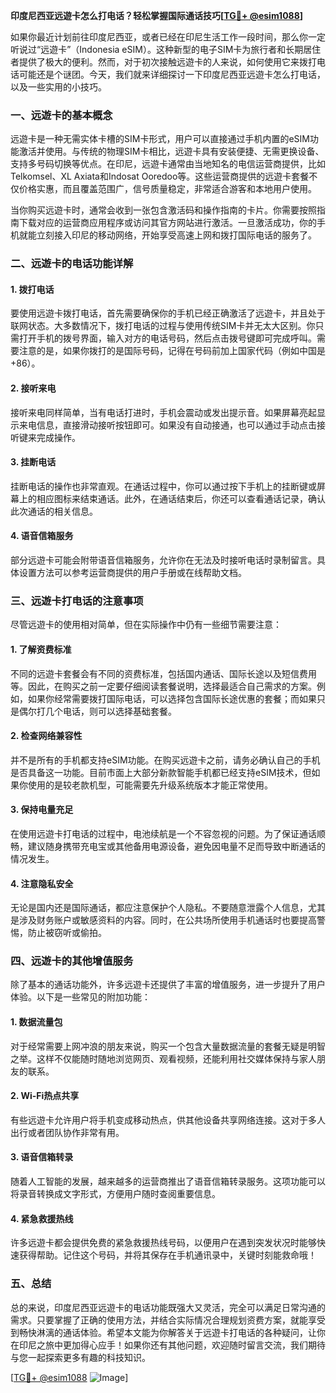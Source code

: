 **印度尼西亚远遊卡怎么打电话？轻松掌握国际通话技巧[[TG💪+ @esim1088](https://t.me/s/esim1088)]**

如果你最近计划前往印度尼西亚，或者已经在印尼生活工作一段时间，那么你一定听说过“远遊卡”（Indonesia eSIM）。这种新型的电子SIM卡为旅行者和长期居住者提供了极大的便利。然而，对于初次接触远遊卡的人来说，如何使用它来拨打电话可能还是个谜团。今天，我们就来详细探讨一下印度尼西亚远遊卡怎么打电话，以及一些实用的小技巧。

### 一、远遊卡的基本概念

远遊卡是一种无需实体卡槽的SIM卡形式，用户可以直接通过手机内置的eSIM功能激活并使用。与传统的物理SIM卡相比，远遊卡具有安装便捷、无需更换设备、支持多号码切换等优点。在印尼，远遊卡通常由当地知名的电信运营商提供，比如Telkomsel、XL Axiata和Indosat Ooredoo等。这些运营商提供的远遊卡套餐不仅价格实惠，而且覆盖范围广，信号质量稳定，非常适合游客和本地用户使用。

当你购买远遊卡时，通常会收到一张包含激活码和操作指南的卡片。你需要按照指南下载对应的运营商应用程序或访问其官方网站进行激活。一旦激活成功，你的手机就能立刻接入印尼的移动网络，开始享受高速上网和拨打国际电话的服务了。

### 二、远遊卡的电话功能详解

#### 1. **拨打电话**
要使用远遊卡拨打电话，首先需要确保你的手机已经正确激活了远遊卡，并且处于联网状态。大多数情况下，拨打电话的过程与使用传统SIM卡并无太大区别。你只需打开手机的拨号界面，输入对方的电话号码，然后点击拨号键即可完成呼叫。需要注意的是，如果你拨打的是国际号码，记得在号码前加上国家代码（例如中国是+86）。

#### 2. **接听来电**
接听来电同样简单，当有电话打进时，手机会震动或发出提示音。如果屏幕亮起显示来电信息，直接滑动接听按钮即可。如果没有自动接通，也可以通过手动点击接听键来完成操作。

#### 3. **挂断电话**
挂断电话的操作也非常直观。在通话过程中，你可以通过按下手机上的挂断键或屏幕上的相应图标来结束通话。此外，在通话结束后，你还可以查看通话记录，确认此次通话的相关信息。

#### 4. **语音信箱服务**
部分远遊卡可能会附带语音信箱服务，允许你在无法及时接听电话时录制留言。具体设置方法可以参考运营商提供的用户手册或在线帮助文档。

### 三、远遊卡打电话的注意事项

尽管远遊卡的使用相对简单，但在实际操作中仍有一些细节需要注意：

#### 1. **了解资费标准**
不同的远遊卡套餐会有不同的资费标准，包括国内通话、国际长途以及短信费用等。因此，在购买之前一定要仔细阅读套餐说明，选择最适合自己需求的方案。例如，如果你经常需要拨打国际电话，可以选择包含国际长途优惠的套餐；而如果只是偶尔打几个电话，则可以选择基础套餐。

#### 2. **检查网络兼容性**
并不是所有的手机都支持eSIM功能。在购买远遊卡之前，请务必确认自己的手机是否具备这一功能。目前市面上大部分新款智能手机都已经支持eSIM技术，但如果你使用的是较老款机型，可能需要先升级系统版本才能正常使用。

#### 3. **保持电量充足**
在使用远遊卡打电话的过程中，电池续航是一个不容忽视的问题。为了保证通话顺畅，建议随身携带充电宝或其他备用电源设备，避免因电量不足而导致中断通话的情况发生。

#### 4. **注意隐私安全**
无论是国内还是国际通话，都应注意保护个人隐私。不要随意泄露个人信息，尤其是涉及财务账户或敏感资料的内容。同时，在公共场所使用手机通话时也要提高警惕，防止被窃听或偷拍。

### 四、远遊卡的其他增值服务

除了基本的通话功能外，许多远遊卡还提供了丰富的增值服务，进一步提升了用户体验。以下是一些常见的附加功能：

#### 1. **数据流量包**
对于经常需要上网冲浪的朋友来说，购买一个包含大量数据流量的套餐无疑是明智之举。这样不仅能随时随地浏览网页、观看视频，还能利用社交媒体保持与家人朋友的联系。

#### 2. **Wi-Fi热点共享**
有些远遊卡允许用户将手机变成移动热点，供其他设备共享网络连接。这对于多人出行或者团队协作非常有用。

#### 3. **语音信箱转录**
随着人工智能的发展，越来越多的运营商推出了语音信箱转录服务。这项功能可以将录音转换成文字形式，方便用户随时查阅重要信息。

#### 4. **紧急救援热线**
许多远遊卡都会提供免费的紧急救援热线号码，以便用户在遇到突发状况时能够快速获得帮助。记住这个号码，并将其保存在手机通讯录中，关键时刻能救命哦！

### 五、总结

总的来说，印度尼西亚远遊卡的电话功能既强大又灵活，完全可以满足日常沟通的需求。只要掌握了正确的使用方法，并结合实际情况合理规划资费方案，就能享受到畅快淋漓的通话体验。希望本文能为你解答关于远遊卡打电话的各种疑问，让你在印尼之旅中更加得心应手！如果你还有其他问题，欢迎随时留言交流，我们期待与您一起探索更多有趣的科技知识。

[[TG💪+ @esim1088](https://t.me/s/esim1088) ![Image](https://i.postimg.cc/4NQfJmqS/Snipaste-2025-05-13-00-14-12.png)]
